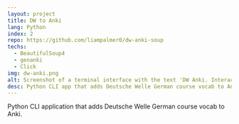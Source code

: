 ```yaml
---
layout: project
title: DW to Anki 
lang: Python
index: 2
repo: https://github.com/liampalmer0/dw-anki-soup
techs:
  - BeautifulSoup4
  - genanki
  - Click
img: dw-anki.png
alt: Screenshot of a terminal interface with the text 'DW Anki. Interactive Mode. Review and choose which words to add. Acht, eight. Use this entry? Yes, no, edit.'
desc: Python CLI app that adds Deutsche Welle German course vocab to Anki
---
```


Python CLI application that adds Deutsche Welle German course vocab to Anki.
